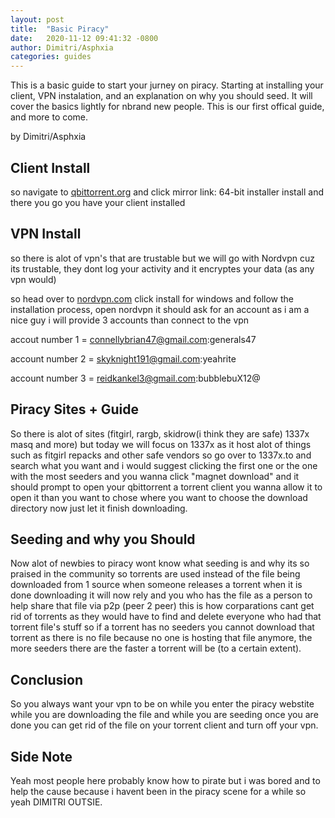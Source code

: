 ```yaml
---
layout: post
title:  "Basic Piracy"
date:   2020-11-12 09:41:32 -0800
author: Dimitri/Asphxia
categories: guides
---
```

This is a basic guide to start your jurney on piracy. Starting at installing your client, VPN instalation, and an explanation on why you should seed. It will cover the basics lightly for nbrand new people. This is our first offical guide, and more to come.

by Dimitri/Asphxia

## Client Install
so navigate to [qbittorrent.org](https://www.qbittorrent.org/download.php) and click mirror link: 64-bit installer install and there you go you have your client installed

## VPN Install
so there is alot of vpn's that are trustable but we will go with Nordvpn cuz its trustable, they dont log your activity and it encryptes your data (as any vpn would) 

so head over to [nordvpn.com](https://nordvpn.com/download/?utm_expid=.pItdvYrBRVOAWVzhTTA4mA.0&utm_referrer=https%3A%2F%2Fwww.google.com%2F) click install for windows and follow the installation process, open nordvpn it should ask for an account as i am a nice guy i will provide 3 accounts than connect to the vpn

 accout number 1 = connellybrian47@gmail.com:generals47
 
 account number 2 = skyknight191@gmail.com:yeahrite
 
 account number 3 = reidkankel3@gmail.com:bubblebuX12@   

## Piracy Sites + Guide
So there is alot of sites (fitgirl, rargb, skidrow(i think they are safe) 1337x masq and more) but today we will focus on 1337x as it host alot of things such as fitgirl repacks and other safe vendors so go over to 1337x.to and search what you want and i would suggest clicking the first one or the one with the most seeders and you wanna click "magnet download" and it should prompt to open your qbittorrent a torrent client you wanna allow it to open it than you want to chose where you want to choose the download directory now just let it finish downloading.

## Seeding and why you Should
Now alot of newbies to piracy wont know what seeding is and why its so praised in the community so torrents are used instead of the file being downloaded from 1 source when someone releases a torrent when it is done downloading it will now rely and you who has the file as a person to help share that file via p2p (peer 2 peer) this is how corparations cant get rid of torrents as they would have to find and delete everyone who had that torrent file's stuff so if a torrent has no seeders you cannot download that torrent as there is no file because no one is hosting that file anymore, the more seeders there are the faster a torrent will be (to a certain extent).

## Conclusion
So you always want your vpn to be on while you enter the piracy webstite while you are downloading the file and while you are seeding once you are done you can get rid of the file on your torrent client and turn off your vpn.

## Side Note
Yeah most people here probably know how to pirate but i was bored and to help the cause because i havent been in the piracy scene for a while so yeah DIMITRI OUTSIE.
